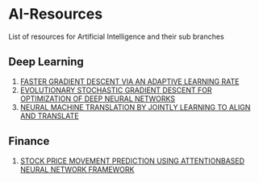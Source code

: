 # AI-Resources
List of resources for Artificial Intelligence and their sub branches

## Deep Learning
1. [FASTER GRADIENT DESCENT VIA AN ADAPTIVE LEARNING RATE](http://www.cs.toronto.edu/~mravox/p4.pdf)
2. [EVOLUTIONARY STOCHASTIC GRADIENT DESCENT FOR OPTIMIZATION OF DEEP NEURAL NETWORKS](https://arxiv.org/pdf/1810.06773.pdf)
3. [NEURAL MACHINE TRANSLATION BY JOINTLY LEARNING TO ALIGN AND TRANSLATE](https://arxiv.org/pdf/1409.0473.pdf)


## Finance
1. [STOCK PRICE MOVEMENT PREDICTION USING ATTENTIONBASED NEURAL NETWORK FRAMEWORK](https://www.ijsr.net/archive/v7i8/ART2019326.pdf)